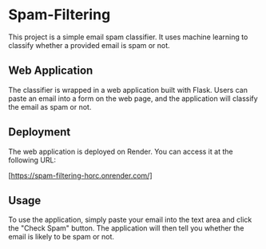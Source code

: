 # Spam-Filtering

This project is a simple email spam classifier. It uses machine learning to classify whether a provided email is spam or not.

## Web Application

The classifier is wrapped in a web application built with Flask. Users can paste an email into a form on the web page, and the application will classify the email as spam or not.

## Deployment

The web application is deployed on Render. You can access it at the following URL:

[https://spam-filtering-horc.onrender.com/]

## Usage

To use the application, simply paste your email into the text area and click the "Check Spam" button. The application will then tell you whether the email is likely to be spam or not.
